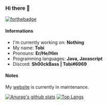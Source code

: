 ### Hi there 👋
[![forthebadge](https://forthebadge.com/images/badges/built-with-love.svg)](https://forthebadge.com)

#### Informations

- I'm currently working on: **Nothing**
- My name: **Tobi**
- Pronouns: **Er/He/Him**
- Programming languages: **Java, Javascript**
- Discord: **Sh00ckBass | Tobi#6969**

#### Notes
My [website](http://sh00ckbass.de) is currently in maintenance. 

[![Anurag's github stats](https://github-readme-stats.vercel.app/api?username=Sh00ckBass&count_private=true&theme=prussian&show_icons=true&include_all_commits=true)](https://github.com/anuraghazra/github-readme-stats)
[![Top Langs](https://github-readme-stats.vercel.app/api/top-langs/?username=Sh00ckBass&hide=php&layout=compact)](https://github.com/anuraghazra/github-readme-stats)
